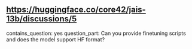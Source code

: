 ## https://huggingface.co/core42/jais-13b/discussions/5

contains_question: yes
question_part: Can you provide finetuning scripts and does the model support HF format?